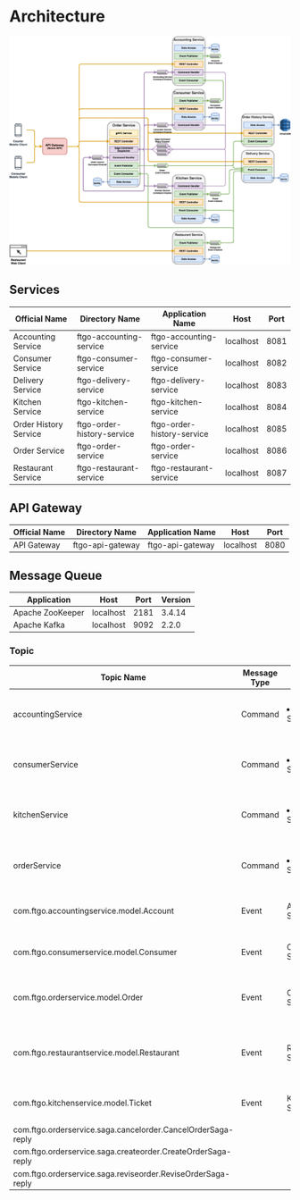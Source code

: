 # Architecture

![](diagrams/architecture.png)

## Services
| Official Name | Directory Name | Application Name | Host | Port |
|---|---|---|---|---|
| Accounting Service | ftgo-accounting-service | ftgo-accounting-service | localhost | 8081 |
| Consumer Service | ftgo-consumer-service | ftgo-consumer-service | localhost | 8082 |
| Delivery Service | ftgo-delivery-service | ftgo-delivery-service | localhost | 8083 |
| Kitchen Service | ftgo-kitchen-service | ftgo-kitchen-service | localhost | 8084 |
| Order History Service | ftgo-order-history-service | ftgo-order-history-service | localhost | 8085 |
| Order Service | ftgo-order-service | ftgo-order-service | localhost | 8086 |
| Restaurant Service | ftgo-restaurant-service | ftgo-restaurant-service | localhost | 8087 |

## API Gateway
| Official Name | Directory Name | Application Name | Host | Port |
|---|---|---|---|---|
| API Gateway | ftgo-api-gateway | ftgo-api-gateway | localhost | 8080 |

## Message Queue
| Application | Host | Port | Version |
|---|---|---|---|
| Apache ZooKeeper | localhost | 2181 | 3.4.14 |
| Apache Kafka | localhost | 9092 | 2.2.0 |

### Topic
| Topic Name | Message Type | Producer | Consumer | Description |
|----|----|----|----|----|
| accountingService | Command | <li>Order Service | Accounting Service | Accounting Service's incoming command channel. |
| consumerService | Command | <li>Order Service | Consumer Service | Consumer Service's incoming command channel. |
| kitchenService | Command | <li>Order Service | Kitchen Service | Kitchen Service's incoming command channel. |
| orderService | Command | <li>Order Service | Order Service | Order Service's incoming command channel. |
| com.ftgo.accountingservice.model.Account | Event | Accounting Service | | Account aggregate's event channel. |
| com.ftgo.consumerservice.model.Consumer | Event | Consumer Service | <li>Accounting Service | Consumer aggregate's event channel. |
| com.ftgo.orderservice.model.Order | Event | Order Service | <li>Delivery Service<li>Order History Service | Order aggregate's event channel. |
| com.ftgo.restaurantservice.model.Restaurant | Event | Restaurant Service | <li>Order Service<li>Kitchen Service<li>Delivery Service | Restaurant aggregate's event channel. |
| com.ftgo.kitchenservice.model.Ticket | Event | Kitchen Service | <li>Delivery Service | Ticket aggregate's event channel. |
| com.ftgo.orderservice.saga.cancelorder.CancelOrderSaga-reply | | | | |
| com.ftgo.orderservice.saga.createorder.CreateOrderSaga-reply | | | | |
| com.ftgo.orderservice.saga.reviseorder.ReviseOrderSaga-reply | | | | |


